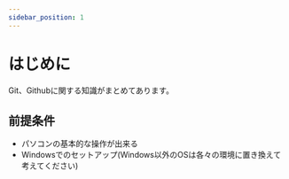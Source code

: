 ```yaml
---
sidebar_position: 1
---
```


# はじめに

Git、Githubに関する知識がまとめてあります。

## 前提条件

- パソコンの基本的な操作が出来る
- Windowsでのセットアップ(Windows以外のOSは各々の環境に置き換えて考えてください)
